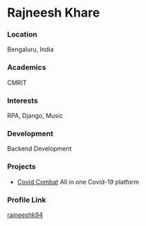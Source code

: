 # Rajneesh Khare

### Location

Bengaluru, India

### Academics

CMRIT

### Interests

RPA, Django, Music

### Development

Backend Development

### Projects

- [Covid Combat](https://github.com/rajneeshk94/covidcombat) All in one Covid-19 platform

### Profile Link

[rajneeshk94](https://github.com/rajneeshk94)
